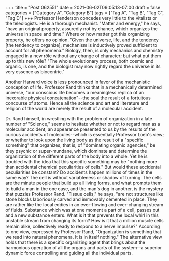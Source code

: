 +++
title = "Post 062551"
date = 2021-06-02T09:05:13-07:00
draft = false
categories = ["Category A", "Category B"]
tags = ["Tag A", "Tag B", "Tag C", "Tag D"]
+++
Professor Henderson concedes very little to the vitalists or the teleologists. He is a thorough mechanist. "Matter and energy," he says, "have an original property, assuredly not by chance, which organizes the universe in space and time." Where or how matter got this organizing property, he offers no opinion. "Given the universe, life, and the tendency [the tendency to organize], mechanism is inductively proved sufficient to account for all phenomena." Biology, then, is only mechanics and chemistry engaged in a new rôle without any change of character; but what put them up to this new rôle? "The whole evolutionary process, both cosmic and organic, is one, and the biologist may now rightly regard the universe in its very essence as biocentric."

Another Harvard voice is less pronounced in favor of the mechanistic conception of life. Professor Rand thinks that in a mechanically determined universe, "our conscious life becomes a meaningless replica of an inexorable physical concatenation"--the soul the result of a fortuitous concourse of atoms. Hence all the science and art and literature and religion of the world are merely the result of a molecular accident.

Dr. Rand himself, in wrestling with the problem of organization in a late number of "Science," seems to hesitate whether or not to regard man as a molecular accident, an appearance presented to us by the results of the curious accidents of molecules--which is essentially Professor Loeb's view; or whether to look upon the living body as the result of a "specific something" that organizes, that is, of "dominating organic agencies," be they psychic or super-mundane, which dominate and determine the organization of the different parts of the body into a whole. Yet he is troubled with the idea that this specific something may be "nothing more than accidental chemical peculiarities of cells." But would these accidental peculiarities be constant? Do accidents happen millions of times in the same way? The cell is without variableness or shadow of turning. The cells are the minute people that build up all living forms, and what prompts them to build a man in the one case, and the man's dog in another, is the mystery that puzzles Professor Rand. "Tissue cells," he says, "are not structures like stone blocks laboriously carved and immovably cemented in place. They are rather like the local eddies in an ever-flowing and ever-changing stream of fluids. Substance which was at one moment a part of a cell, passes out and a new substance enters. What is it that prevents the local whirl in this unstable stream from changing its form? How is it that a million muscle cells remain alike, collectively ready to respond to a nerve impulse?" According to one view, expressed by Professor Rand, "Organization is something that we read into natural phenomena. It is in itself nothing." The alternative view holds that there is a specific organizing agent that brings about the harmonious operation of all the organs and parts of the system--a superior dynamic force controlling and guiding all the individual parts.
